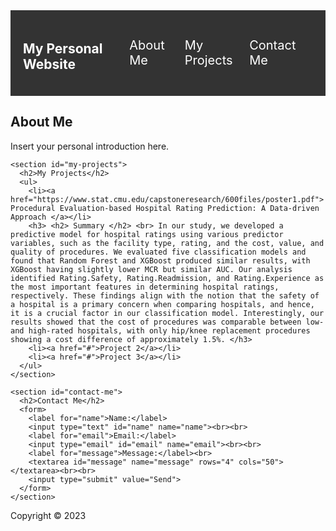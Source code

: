 <html lang="en">
<head>
  <meta charset="UTF-8">
  <meta name="viewport" content="width=device-width, initial-scale=1.0">
  <title>My Personal Website</title>
  <style>
    /* Style for the navigation bar */
    nav {
      display: flex;
      justify-content: space-between;
      align-items: center;
      background-color: #333;
      color: white;
      padding: 20px;
    }
    nav ul {
      list-style: none;
      display: flex;
      margin: 0;
      padding: 0;
    }
    nav li {
      margin-right: 20px;
    }
    nav a {
      color: white;
      text-decoration: none;
      font-size: 20px;
    }
  </style>
</head>
<body>
  <nav>
    <h1>My Personal Website</h1>
    <ul>
      <li><a href="#about-me">About Me</a></li>
      <li><a href="#my-projects">My Projects</a></li>
      <li><a href="#contact-me">Contact Me</a></li>
    </ul>
  </nav>
  
  <main>
    <section id="about-me">
      <h2>About Me</h2>
      <p>Insert your personal introduction here.</p>
    </section>
    
    <section id="my-projects">
      <h2>My Projects</h2>
      <ul>
        <li><a href="https://www.stat.cmu.edu/capstoneresearch/600files/poster1.pdf"> Procedural Evaluation-based Hospital Rating Prediction: A Data-driven Approach </a></li>
        <h3> <h2> Summary </h2> <br> In our study, we developed a predictive model for hospital ratings using various predictor variables, such as the facility type, rating, and the cost, value, and quality of procedures. We evaluated five classification models and found that Random Forest and XGBoost produced similar results, with XGBoost having slightly lower MCR but similar AUC. Our analysis identified Rating.Safety, Rating.Readmission, and Rating.Experience as the most important features in determining hospital ratings, respectively. These findings align with the notion that the safety of a hospital is a primary concern when comparing hospitals, and hence, it is a crucial factor in our classification model. Interestingly, our results showed that the cost of procedures was comparable between low- and high-rated hospitals, with only hip/knee replacement procedures showing a cost difference of approximately 1.5%. </h3>
        <li><a href="#">Project 2</a></li>
        <li><a href="#">Project 3</a></li>
      </ul>
    </section>
    
    <section id="contact-me">
      <h2>Contact Me</h2>
      <form>
        <label for="name">Name:</label>
        <input type="text" id="name" name="name"><br><br>
        <label for="email">Email:</label>
        <input type="email" id="email" name="email"><br><br>
        <label for="message">Message:</label><br>
        <textarea id="message" name="message" rows="4" cols="50"></textarea><br><br>
        <input type="submit" value="Send">
      </form>
    </section>
  </main>
  
  <footer>
    <p>Copyright &copy; 2023</p>
  </footer>
</body>
</html>
